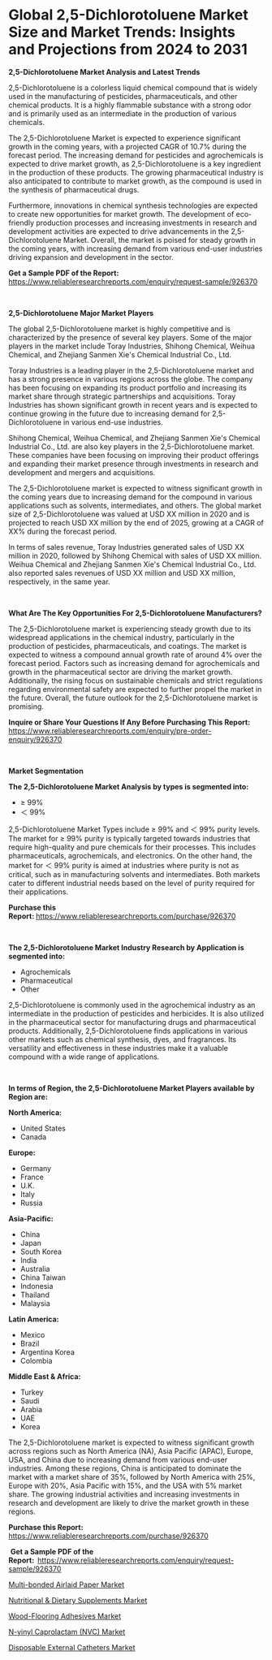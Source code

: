 <p><h1>Global 2,5-Dichlorotoluene Market Size and Market Trends: Insights and Projections from 2024 to 2031</h1></p><p><strong>2,5-Dichlorotoluene Market Analysis and Latest Trends</strong></p>
<p><p>2,5-Dichlorotoluene is a colorless liquid chemical compound that is widely used in the manufacturing of pesticides, pharmaceuticals, and other chemical products. It is a highly flammable substance with a strong odor and is primarily used as an intermediate in the production of various chemicals.</p><p>The 2,5-Dichlorotoluene Market is expected to experience significant growth in the coming years, with a projected CAGR of 10.7% during the forecast period. The increasing demand for pesticides and agrochemicals is expected to drive market growth, as 2,5-Dichlorotoluene is a key ingredient in the production of these products. The growing pharmaceutical industry is also anticipated to contribute to market growth, as the compound is used in the synthesis of pharmaceutical drugs.</p><p>Furthermore, innovations in chemical synthesis technologies are expected to create new opportunities for market growth. The development of eco-friendly production processes and increasing investments in research and development activities are expected to drive advancements in the 2,5-Dichlorotoluene Market. Overall, the market is poised for steady growth in the coming years, with increasing demand from various end-user industries driving expansion and development in the sector.</p></p>
<p><strong>Get a Sample PDF of the Report:&nbsp;</strong> <a href="https://www.reliableresearchreports.com/enquiry/request-sample/926370">https://www.reliableresearchreports.com/enquiry/request-sample/926370</a></p>
<p>&nbsp;</p>
<p><strong>2,5-Dichlorotoluene Major Market Players</strong></p>
<p><p>The global 2,5-Dichlorotoluene market is highly competitive and is characterized by the presence of several key players. Some of the major players in the market include Toray Industries, Shihong Chemical, Weihua Chemical, and Zhejiang Sanmen Xie's Chemical Industrial Co., Ltd.</p><p>Toray Industries is a leading player in the 2,5-Dichlorotoluene market and has a strong presence in various regions across the globe. The company has been focusing on expanding its product portfolio and increasing its market share through strategic partnerships and acquisitions. Toray Industries has shown significant growth in recent years and is expected to continue growing in the future due to increasing demand for 2,5-Dichlorotoluene in various end-use industries.</p><p>Shihong Chemical, Weihua Chemical, and Zhejiang Sanmen Xie's Chemical Industrial Co., Ltd. are also key players in the 2,5-Dichlorotoluene market. These companies have been focusing on improving their product offerings and expanding their market presence through investments in research and development and mergers and acquisitions.</p><p>The 2,5-Dichlorotoluene market is expected to witness significant growth in the coming years due to increasing demand for the compound in various applications such as solvents, intermediates, and others. The global market size of 2,5-Dichlorotoluene was valued at USD XX million in 2020 and is projected to reach USD XX million by the end of 2025, growing at a CAGR of XX% during the forecast period.</p><p>In terms of sales revenue, Toray Industries generated sales of USD XX million in 2020, followed by Shihong Chemical with sales of USD XX million. Weihua Chemical and Zhejiang Sanmen Xie's Chemical Industrial Co., Ltd. also reported sales revenues of USD XX million and USD XX million, respectively, in the same year.</p></p>
<p>&nbsp;</p>
<p><strong>What Are The Key Opportunities For 2,5-Dichlorotoluene Manufacturers?</strong></p>
<p><p>The 2,5-Dichlorotoluene market is experiencing steady growth due to its widespread applications in the chemical industry, particularly in the production of pesticides, pharmaceuticals, and coatings. The market is expected to witness a compound annual growth rate of around 4% over the forecast period. Factors such as increasing demand for agrochemicals and growth in the pharmaceutical sector are driving the market growth. Additionally, the rising focus on sustainable chemicals and strict regulations regarding environmental safety are expected to further propel the market in the future. Overall, the future outlook for the 2,5-Dichlorotoluene market is promising.</p></p>
<p><strong>Inquire or Share Your Questions If Any Before Purchasing This Report:</strong> <a href="https://www.reliableresearchreports.com/enquiry/pre-order-enquiry/926370">https://www.reliableresearchreports.com/enquiry/pre-order-enquiry/926370</a></p>
<p>&nbsp;</p>
<p><strong>Market Segmentation</strong></p>
<p><strong>The 2,5-Dichlorotoluene Market Analysis by types is segmented into:</strong></p>
<p><ul><li>≥ 99%</li><li>＜ 99%</li></ul></p>
<p><p>2,5-Dichlorotoluene Market Types include ≥ 99% and ＜ 99% purity levels. The market for ≥ 99% purity is typically targeted towards industries that require high-quality and pure chemicals for their processes. This includes pharmaceuticals, agrochemicals, and electronics. On the other hand, the market for ＜ 99% purity is aimed at industries where purity is not as critical, such as in manufacturing solvents and intermediates. Both markets cater to different industrial needs based on the level of purity required for their applications.</p></p>
<p><strong>Purchase this Report:&nbsp;</strong><a href="https://www.reliableresearchreports.com/purchase/926370">https://www.reliableresearchreports.com/purchase/926370</a></p>
<p>&nbsp;</p>
<p><strong>The 2,5-Dichlorotoluene Market Industry Research by Application is segmented into:</strong></p>
<p><ul><li>Agrochemicals</li><li>Pharmaceutical</li><li>Other</li></ul></p>
<p><p>2,5-Dichlorotoluene is commonly used in the agrochemical industry as an intermediate in the production of pesticides and herbicides. It is also utilized in the pharmaceutical sector for manufacturing drugs and pharmaceutical products. Additionally, 2,5-Dichlorotoluene finds applications in various other markets such as chemical synthesis, dyes, and fragrances. Its versatility and effectiveness in these industries make it a valuable compound with a wide range of applications.</p></p>
<p>&nbsp;</p>
<p><strong>In terms of Region, the 2,5-Dichlorotoluene Market Players available by Region are:</strong></p>
<p>
    <p> <strong> North America: </strong>
        <ul>
            <li>United States</li>
            <li>Canada</li>
        </ul>
        </p> 
    <p> <strong> Europe: </strong>
        <ul>
            <li>Germany</li>
            <li>France</li>
            <li>U.K.</li>
            <li>Italy</li>
            <li>Russia</li>
        </ul>
        </p> 
    <p> <strong> Asia-Pacific: </strong>
        <ul>
            <li>China</li>
            <li>Japan</li>
            <li>South Korea</li>
            <li>India</li>
            <li>Australia</li>
            <li>China Taiwan</li>
            <li>Indonesia</li>
            <li>Thailand</li>
            <li>Malaysia</li>
        </ul>
        </p> 
    <p> <strong> Latin America: </strong>
        <ul>
            <li>Mexico</li>
            <li>Brazil</li>
            <li>Argentina Korea</li>
            <li>Colombia</li>
        </ul>
        </p> 
    <p> <strong> Middle East & Africa: </strong>
        <ul>
            <li>Turkey</li>
            <li>Saudi</li>
            <li>Arabia</li>
            <li>UAE</li>
            <li>Korea</li>
        </ul>
    </p>
    </p>
<p><p>The 2,5-Dichlorotoluene market is expected to witness significant growth across regions such as North America (NA), Asia Pacific (APAC), Europe, USA, and China due to increasing demand from various end-user industries. Among these regions, China is anticipated to dominate the market with a market share of 35%, followed by North America with 25%, Europe with 20%, Asia Pacific with 15%, and the USA with 5% market share. The growing industrial activities and increasing investments in research and development are likely to drive the market growth in these regions.</p></p>
<p><strong>Purchase this Report: </strong><a href="https://www.reliableresearchreports.com/purchase/926370">https://www.reliableresearchreports.com/purchase/926370</a></p>
<p>&nbsp;<strong>Get a Sample PDF of the Report:&nbsp;&nbsp;</strong><a href="https://www.reliableresearchreports.com/enquiry/request-sample/926370">https://www.reliableresearchreports.com/enquiry/request-sample/926370</a></p>
<p><strong></strong></p>
<p><p><a href="https://github.com/fiixsa/Market-Research-Report-List-1/blob/main/multi-bonded-airlaid-paper-market.md">Multi-bonded Airlaid Paper Market</a></p><p><a href="https://issuu.com/reportprime-2/docs/nutritional-dietary-supplements-market-size-2030.p">Nutritional & Dietary Supplements Market</a></p><p><a href="https://github.com/Airanohannonzb68e5pb53oc1/Market-Research-Report-List-1/blob/main/wood-flooring-adhesives-market.md">Wood-Flooring Adhesives Market</a></p><p><a href="https://github.com/ChiragRP21/Market-Research-Report-List-3/blob/main/n-vinyl-caprolactam-nvc-market.md">N-vinyl Caprolactam (NVC) Market</a></p><p><a href="https://issuu.com/reportprime-2/docs/disposable-external-catheters-market-size-2030.ppt">Disposable External Catheters Market</a></p></p>